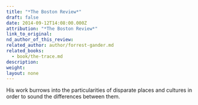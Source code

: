 ```yaml
---
title: "*The Boston Review*"
draft: false
date: 2014-09-12T14:08:00.000Z
attribution: "*The Boston Review*"
link_to_original:
nd_author_of_this_review:
related_author: author/forrest-gander.md
related_books:
  - book/the-trace.md
description:
weight:
layout: none
---
```

His work burrows into the particularities of disparate places and cultures in order to sound the differences between them.

